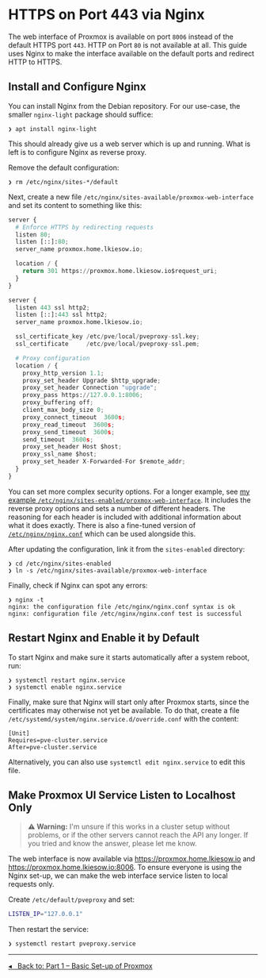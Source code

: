 HTTPS on Port 443 via Nginx
===========================

The web interface of Proxmox is available on port `8006` instead of the default HTTPS port `443`.
HTTP on Port `80` is not available at all.
This guide uses Nginx to make the interface available on the default ports and redirect HTTP to HTTPS.


Install and Configure Nginx
---------------------------

You can install Nginx from the Debian repository.
For our use-case, the smaller `nginx-light` package should suffice:

```term
❯ apt install nginx-light
```

This should already give us a web server which is up and running.
What is left is to configure Nginx as reverse proxy.

Remove the default configuration:

```term
❯ rm /etc/nginx/sites-*/default
```

Next, create a new file `/etc/nginx/sites-available/proxmox-web-interface`
and set its content to something like this:

```py
server {
  # Enforce HTTPS by redirecting requests
  listen 80;
  listen [::]:80;
  server_name proxmox.home.lkiesow.io;

  location / {
    return 301 https://proxmox.home.lkiesow.io$request_uri;
  }
}

server {
  listen 443 ssl http2;
  listen [::]:443 ssl http2;
  server_name proxmox.home.lkiesow.io;

  ssl_certificate_key /etc/pve/local/pveproxy-ssl.key;
  ssl_certificate     /etc/pve/local/pveproxy-ssl.pem;

  # Proxy configuration
  location / {
    proxy_http_version 1.1;
    proxy_set_header Upgrade $http_upgrade;
    proxy_set_header Connection "upgrade";
    proxy_pass https://127.0.0.1:8006;
    proxy_buffering off;
    client_max_body_size 0;
    proxy_connect_timeout  3600s;
    proxy_read_timeout  3600s;
    proxy_send_timeout  3600s;
    send_timeout  3600s;
    proxy_set_header Host $host;
    proxy_ssl_name $host;
    proxy_set_header X-Forwarded-For $remote_addr;
  }
}
```

You can set more complex security options.
For a longer example, see [my example `/etc/nginx/sites-enabled/proxmox-web-interface`](etc-nginx/sites-enabled/proxmox-web-interface).
It includes the reverse proxy options and sets a number of different headers.
The reasoning for each header is included with additional information about what it does exactly.
There is also a fine-tuned version of [`/etc/nginx/nginx.conf`](etc-nginx/nginx.conf) which can be used alongside this.

After updating the configuration, link it from the `sites-enabled` directory:

```term
❯ cd /etc/nginx/sites-enabled
❯ ln -s /etc/nginx/sites-available/proxmox-web-interface
```

Finally, check if Nginx can spot any errors:

```term
❯ nginx -t
nginx: the configuration file /etc/nginx/nginx.conf syntax is ok
nginx: configuration file /etc/nginx/nginx.conf test is successful
```


Restart Nginx and Enable it by Default
--------------------------------------

To start Nginx and make sure it starts automatically after a system reboot, run:

```term
❯ systemctl restart nginx.service
❯ systemctl enable nginx.service
```

Finally, make sure that Nginx will start only after Proxmox starts, since the certificates may otherwise not yet be available.
To do that, create a file `/etc/systemd/system/nginx.service.d/override.conf` with the content:

```
[Unit]
Requires=pve-cluster.service
After=pve-cluster.service
```

Alternatively, you can also use `systemctl edit nginx.service` to edit this file.


Make Proxmox UI Service Listen to Localhost Only
------------------------------------------------

> __⚠ Warning:__
> I'm unsure if this works in a cluster setup without problems,
> or if the other servers cannot reach the API any longer.
> If you tried and know the answer, please let me know.

The web interface is now available via https://proxmox.home.lkiesow.io and https://proxmox.home.lkiesow.io:8006.
To ensure everyone is using the Nginx set-up, we can make the web interface service listen to local requests only.

Create `/etc/default/pveproxy` and set:

```sh
LISTEN_IP="127.0.0.1"
```

Then restart the service:

```term
❯ systemctl restart pveproxy.service
```

---

[◂   Back to: Part 1 – Basic Set-up of Proxmox](part-1-basic-setup.md)
